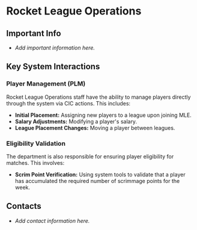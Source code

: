 # Rocket League Operations

## Important Info

- *Add important information here.*

## Key System Interactions

### Player Management (PLM)

Rocket League Operations staff have the ability to manage players directly through the system via CIC actions. This includes:

-   **Initial Placement:** Assigning new players to a league upon joining MLE.
-   **Salary Adjustments:** Modifying a player's salary.
-   **League Placement Changes:** Moving a player between leagues.

### Eligibility Validation

The department is also responsible for ensuring player eligibility for matches. This involves:

-   **Scrim Point Verification:** Using system tools to validate that a player has accumulated the required number of scrimmage points for the week.

## Contacts

- *Add contact information here.*
